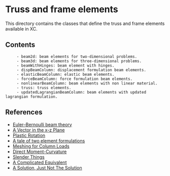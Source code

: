 # Truss and frame elements

This directory contains the classes that define the truss and frame elements available in XC.

## Contents

         - beam2d: beam elements for two-dimensional problems.
         - beam3d: beam elements for three-dimensional problems.
         - beamWithHinges: beam element with hinges.
         - dispBeamColumn: displacement formulation beam elements.
         - elasticBeamColumn: elastic beam elements.
         - forceBeamColumn: force formulation beam elements.
         - nonlinearBeamColumn: beam elements with non linear material.
         - truss: truss elements.
         - updatedLagrangianBeamColumn: beam elements with updated lagrangian formulation.

## References

- [Euler–Bernoulli beam theory](https://en.wikipedia.org/wiki/Euler%E2%80%93Bernoulli_beam_theory)
- [A Vector in the x-z Plane](https://portwooddigital.com/2020/08/08/a-vector-in-the-x-z-plane/)
- [Plastic Rotation](https://portwooddigital.com/2021/03/14/plastic-rotation/)
- [A tale of two element formulations](https://portwooddigital.com/2020/02/23/a-tale-of-two-element-formulations/)
- [Meshing for Column Loads](https://portwooddigital.com/2020/05/10/meshing-for-column-loads/)
- [Direct Moment-Curvature](https://portwooddigital.com/2021/09/26/direct-moment-curvature/)
- [Slender Things](https://portwooddigital.com/2021/11/04/slender-things/)
- [A Complicated Equivalent](https://portwooddigital.com/2022/05/01/a-complicated-equivalent/)
- [A Solution, Just Not The Solution](https://portwooddigital.com/2022/05/22/a-solution-just-not-the-solution)

